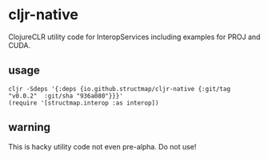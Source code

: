 # cljr-native

ClojureCLR utility code for InteropServices including examples for PROJ and CUDA.

## usage

```
cljr -Sdeps '{:deps {io.github.structmap/cljr-native {:git/tag "v0.0.2"  :git/sha "936a080"}}}'
(require '[structmap.interop :as interop])
```

## warning

This is hacky utility code not even pre-alpha. Do not use!
